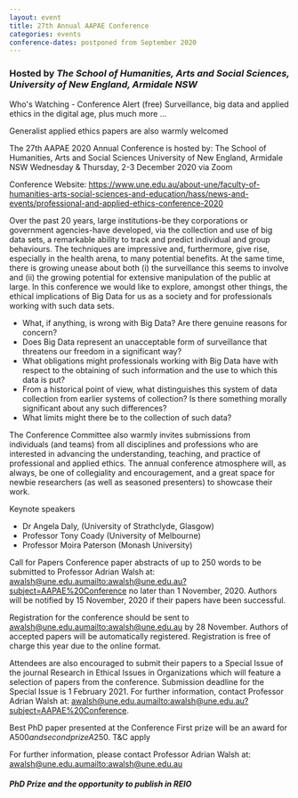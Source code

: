 ```yaml
---
layout: event
title: 27th Annual AAPAE Conference
categories: events
conference-dates: postponed from September 2020
---
```


### Hosted by **_The School of Humanities, Arts and Social Sciences, University of New England, Armidale NSW_**
 
Who's Watching - Conference Alert (free)
Surveillance, big data and applied ethics in the digital age, plus much more ...

Generalist applied ethics papers are also warmly welcomed

The  27th AAPAE 2020 Annual Conference is hosted by:
The School of Humanities, Arts and Social Sciences
University of New England, Armidale NSW
Wednesday & Thursday, 2-3 December 2020 via Zoom

Conference Website: https://www.une.edu.au/about-une/faculty-of-humanities-arts-social-sciences-and-education/hass/news-and-events/professional-and-applied-ethics-conference-2020

Over the past 20 years, large institutions-be they corporations or government agencies-have developed, via the collection and use of big data sets, a remarkable ability to track and predict individual and group behaviours. The techniques are impressive and, furthermore, give rise, especially in the health arena, to many potential benefits. At the same time, there is growing unease about both (i) the surveillance this seems to involve and (ii) the growing potential for extensive manipulation of the public at large. In this conference we would like to explore, amongst other things, the ethical implications of Big Data for us as a society and for professionals working with such data sets.

  *   What, if anything, is wrong with Big Data?  Are there genuine reasons for concern?
  *   Does Big Data represent an unacceptable form of surveillance that threatens our freedom in a significant way?
  *   What obligations might professionals working with Big Data have with respect to the obtaining of such information and the use to which this data is put?
  *   From a historical point of view, what distinguishes this system of data collection from earlier systems of collection? Is there something morally significant about any such differences?
  *   What limits might there be to the collection of such data?

The Conference Committee also warmly invites submissions from individuals (and teams) from all disciplines and professions who are interested in advancing the understanding, teaching, and practice of professional and applied ethics. The annual conference atmosphere will, as always, be one of collegiality and encouragement, and a great space for newbie researchers (as well as seasoned presenters) to showcase their work.

Keynote speakers

 *   Dr Angela Daly, (University of Strathclyde, Glasgow)
 *   Professor Tony Coady (University of Melbourne)
 *   Professor Moira Paterson (Monash University)

Call for Papers
Conference paper abstracts of up to 250 words to be submitted to Professor Adrian Walsh at: awalsh@une.edu.au<mailto:awalsh@une.edu.au?subject=AAPAE%20Conference> no later than 1 November, 2020. Authors will be notified by 15 November, 2020 if their papers have been successful.

Registration for the conference should be sent to awalsh@une.edu.au<mailto:awalsh@une.edu.au> by 28 November. Authors of accepted papers will be automatically registered. Registration is free of charge this year due to the online format.

Attendees are also encouraged to submit their papers to a Special Issue of the journal Research in Ethical Issues in Organizations which will feature a selection of papers from the conference. Submission deadline for the Special Issue is 1 February 2021. For further information, contact Professor Adrian Walsh at: awalsh@une.edu.au<mailto:awalsh@une.edu.au?subject=AAPAE%20Conference>.

Best PhD paper presented at the Conference
First prize will be an award for A$500 and second prize A$250.
T&C apply

For further information, please contact
Professor Adrian Walsh at: awalsh@une.edu.au<mailto:awalsh@une.edu.au>

#### **_PhD Prize and the opportunity to publish in REIO_**
